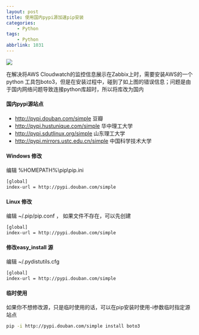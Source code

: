```yaml
---
layout: post
title: 使用国内pypi源加速pip安装
categories: 
    - Python
tags:
    - Python
abbrlink: 1031
---
```


![](https://samzong.oss-cn-shenzhen.aliyuncs.com/blog/mxb19.png)

在解决将AWS Cloudwatch的监控信息展示在Zabbix上时，需要安装AWS的一个python 工具包boto3，但是在安装过程中，碰到了如上图的错误信息；问题是由于国内网络问题导致连接python库超时，所以将库改为国内

#### 国内pypi源站点

* http://pypi.douban.com/simple  豆瓣
* http://pypi.hustunique.com/simple  华中理工大学
* http://pypi.sdutlinux.org/simple  山东理工大学
* http://pypi.mirrors.ustc.edu.cn/simple  中国科学技术大学

#### Windows 修改

编辑 %HOMEPATH%\pip\pip.ini
```bash
[global]
index-url = http://pypi.douban.com/simple
```


#### Linux 修改
编辑 ~/.pip/pip.conf ， 如果文件不存在，可以先创建
```bash
[global]
index-url = http://pypi.douban.com/simple
```

#### 修改easy_install 源
编辑 ~/.pydistutils.cfg
```bash
[global]
index-url = http://pypi.douban.com/simple
```

#### 临时使用
如果你不想修改源，只是临时使用的话，可以在pip安装时使用-i参数临时指定源站点
```bash
pip -i http://pypi.douban.com/simple install boto3
```
